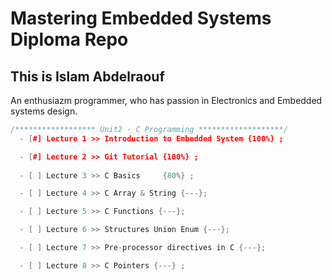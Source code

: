 # Mastering Embedded Systems Diploma Repo

## This is Islam Abdelraouf

An enthusiazm programmer, who has passion in Electronics and Embedded systems design.<br>

``` cpp
/****************** Unit2 - C Programming *******************/
  - [#] Lecture 1 >> Introduction to Embedded System {100%} ;

  - [#] Lecture 2 >> Git Tutorial {100%} ;
  
  - [ ] Lecture 3 >> C Basics     {80%} ;

  - [ ] Lecture 4 >> C Array & String {---};

  - [ ] Lecture 5 >> C Functions {---};

  - [ ] Lecture 6 >> Structures Union Enum {---};

  - [ ] Lecture 7 >> Pre-processor directives in C {---};

  - [ ] Lecture 8 >> C Pointers {---} ;
